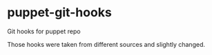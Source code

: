 puppet-git-hooks
================

Git hooks for puppet repo

Those hooks were taken from different sources and slightly changed. 
